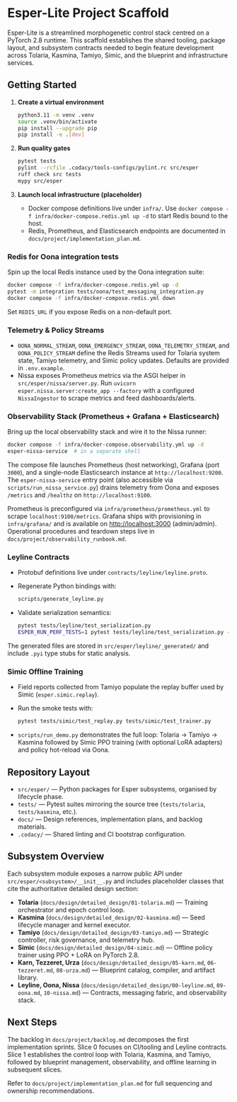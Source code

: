 # Esper-Lite Project Scaffold

Esper-Lite is a streamlined morphogenetic control stack centred on a PyTorch 2.8 runtime. This scaffold establishes the shared tooling, package layout, and subsystem contracts needed to begin feature development across Tolaria, Kasmina, Tamiyo, Simic, and the blueprint and infrastructure services.

## Getting Started

1. **Create a virtual environment**

   ```bash
   python3.11 -m venv .venv
   source .venv/bin/activate
   pip install --upgrade pip
   pip install -e .[dev]
   ```

2. **Run quality gates**

   ```bash
   pytest tests
   pylint --rcfile .codacy/tools-configs/pylint.rc src/esper
   ruff check src tests
   mypy src/esper
   ```

3. **Launch local infrastructure (placeholder)**
   - Docker compose definitions live under `infra/`. Use `docker compose -f infra/docker-compose.redis.yml up -d` to start Redis bound to the host.
   - Redis, Prometheus, and Elasticsearch endpoints are documented in `docs/project/implementation_plan.md`.

### Redis for Oona integration tests

Spin up the local Redis instance used by the Oona integration suite:

```bash
docker compose -f infra/docker-compose.redis.yml up -d
pytest -m integration tests/oona/test_messaging_integration.py
docker compose -f infra/docker-compose.redis.yml down
```

Set `REDIS_URL` if you expose Redis on a non-default port.

### Telemetry & Policy Streams

- `OONA_NORMAL_STREAM`, `OONA_EMERGENCY_STREAM`, `OONA_TELEMETRY_STREAM`, and `OONA_POLICY_STREAM` define the Redis Streams used for Tolaria system state, Tamiyo telemetry, and Simic policy updates. Defaults are provided in `.env.example`.
- Nissa exposes Prometheus metrics via the ASGI helper in `src/esper/nissa/server.py`. Run `uvicorn esper.nissa.server:create_app --factory` with a configured `NissaIngestor` to scrape metrics and feed dashboards/alerts.

### Observability Stack (Prometheus + Grafana + Elasticsearch)

Bring up the local observability stack and wire it to the Nissa runner:

```bash
docker compose -f infra/docker-compose.observability.yml up -d
esper-nissa-service  # in a separate shell
```

The compose file launches Prometheus (host networking), Grafana (port `3000`),
and a single-node Elasticsearch instance at `http://localhost:9200`. The
`esper-nissa-service` entry point (also accessible via
`scripts/run_nissa_service.py`) drains telemetry from Oona and exposes
`/metrics` and `/healthz` on `http://localhost:9100`.

Prometheus is preconfigured via `infra/prometheus/prometheus.yml` to scrape
`localhost:9100/metrics`. Grafana ships with provisioning in `infra/grafana/`
and is available on <http://localhost:3000> (admin/admin). Operational
procedures and teardown steps live in
`docs/project/observability_runbook.md`.

### Leyline Contracts

- Protobuf definitions live under `contracts/leyline/leyline.proto`.
- Regenerate Python bindings with:

  ```bash
  scripts/generate_leyline.py
  ```

- Validate serialization semantics:

  ```bash
  pytest tests/leyline/test_serialization.py
  ESPER_RUN_PERF_TESTS=1 pytest tests/leyline/test_serialization.py -m performance  # optional
  ```

The generated files are stored in `src/esper/leyline/_generated/` and include
`.pyi` type stubs for static analysis.

### Simic Offline Training

- Field reports collected from Tamiyo populate the replay buffer used by Simic
  (`esper.simic.replay`).
- Run the smoke tests with:

  ```bash
  pytest tests/simic/test_replay.py tests/simic/test_trainer.py
  ```

- `scripts/run_demo.py` demonstrates the full loop: Tolaria → Tamiyo → Kasmina
  followed by Simic PPO training (with optional LoRA adapters) and policy
  hot-reload via Oona.

## Repository Layout

- `src/esper/` — Python packages for Esper subsystems, organised by lifecycle phase.
- `tests/` — Pytest suites mirroring the source tree (`tests/tolaria`, `tests/kasmina`, etc.).
- `docs/` — Design references, implementation plans, and backlog materials.
- `.codacy/` — Shared linting and CI bootstrap configuration.

## Subsystem Overview

Each subsystem module exposes a narrow public API under `src/esper/<subsystem>/__init__.py` and includes placeholder classes that cite the authoritative detailed design section:

- **Tolaria** (`docs/design/detailed_design/01-tolaria.md`) — Training orchestrator and epoch control loop.
- **Kasmina** (`docs/design/detailed_design/02-kasmina.md`) — Seed lifecycle manager and kernel executor.
- **Tamiyo** (`docs/design/detailed_design/03-tamiyo.md`) — Strategic controller, risk governance, and telemetry hub.
- **Simic** (`docs/design/detailed_design/04-simic.md`) — Offline policy trainer using PPO + LoRA on PyTorch 2.8.
- **Karn, Tezzeret, Urza** (`docs/design/detailed_design/05-karn.md`, `06-tezzeret.md`, `08-urza.md`) — Blueprint catalog, compiler, and artifact library.
- **Leyline, Oona, Nissa** (`docs/design/detailed_design/00-leyline.md`, `09-oona.md`, `10-nissa.md`) — Contracts, messaging fabric, and observability stack.

## Next Steps

The backlog in `docs/project/backlog.md` decomposes the first implementation sprints. Slice 0 focuses on CI/tooling and Leyline contracts. Slice 1 establishes the control loop with Tolaria, Kasmina, and Tamiyo, followed by blueprint management, observability, and offline learning in subsequent slices.

Refer to `docs/project/implementation_plan.md` for full sequencing and ownership recommendations.
